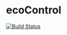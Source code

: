 ecoControl
========
[![Build Status](https://magnum.travis-ci.com/BP2013H1/BP2013H1.png?token=7fqzGEv22MQpvpU7RhK5&branch=master)](https://magnum.travis-ci.com/BP2013H1/BP2013H1)

